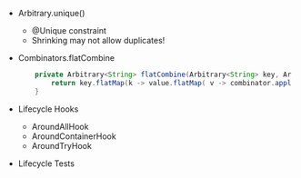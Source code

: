 - Arbitrary.unique()
  - @Unique constraint
  - Shrinking may not allow duplicates!

- Combinators.flatCombine
    ```java
        private Arbitrary<String> flatCombine(Arbitrary<String> key, Arbitrary<String> value, Combinators.F2<String, String, Arbitrary<String>> combinator) {
            return key.flatMap(k -> value.flatMap( v -> combinator.apply(k, v)));
        }
    ```

- Lifecycle Hooks
  - AroundAllHook
  - AroundContainerHook
  - AroundTryHook

- Lifecycle Tests
